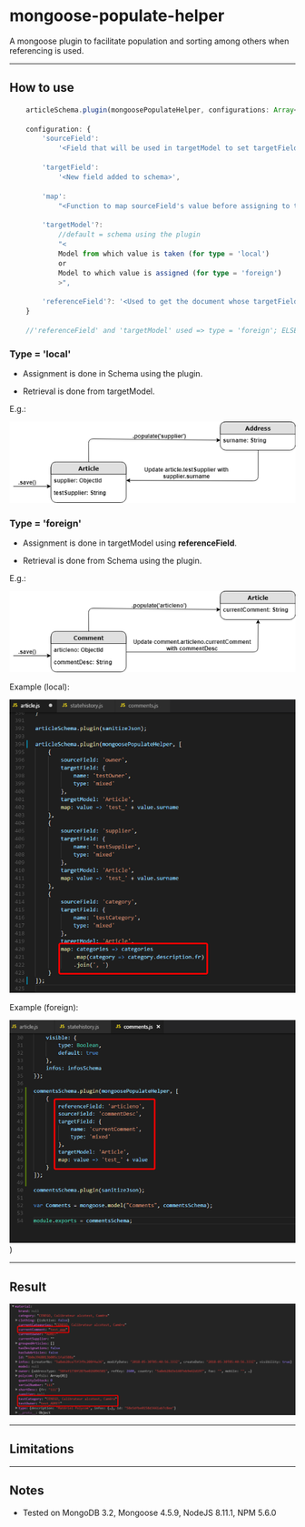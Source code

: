 # mongoose-populate-helper
A mongoose plugin to facilitate population and sorting among others when referencing is used.

----------

## How to use
```ts
    articleSchema.plugin(mongoosePopulateHelper, configurations: Array<Object> || configuration: Object);

    configuration: {
        'sourceField': 
            '<Field that will be used in targetModel to set targetField>',

        'targetField': 
            '<New field added to schema>',

        'map': 
            "<Function to map sourceField's value before assigning to targetField>",

        'targetModel'?: 
            //default = schema using the plugin
            "<
            Model from which value is taken (for type = 'local') 
            or 
            Model to which value is assigned (for type = 'foreign')
            >",

        'referenceField'?: '<Used to get the document whose targetField will be updated>'
    }

    //'referenceField' and 'targetModel' used => type = 'foreign'; ELSE, type = 'local'
```

### Type = 'local'
- Assignment is done in Schema using the plugin.

- Retrieval is done from targetModel.

E.g.:

![Alt text](img/mongoose-populate-helper-local.png)


### Type = 'foreign'
- Assignment is done in targetModel using **referenceField**.

- Retrieval is done from Schema using the plugin.

E.g.:

![Alt text](img/mongoose-populate-helper-foreign.png)

Example (local):

![Alt text](img/Code_2018-05-30_12-40-54.png)

Example (foreign):

![Alt text](img/Code_2018-05-30_12-38-37.png)
)

----------

## Result
![Alt text](img/chrome_2018-05-30_12-42-50.png)

----------

## Limitations

----------

## Notes
- Tested on MongoDB 3.2, Mongoose 4.5.9, NodeJS 8.11.1, NPM 5.6.0